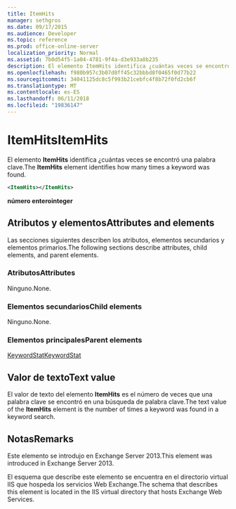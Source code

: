 ```yaml
---
title: ItemHits
manager: sethgros
ms.date: 09/17/2015
ms.audience: Developer
ms.topic: reference
ms.prod: office-online-server
localization_priority: Normal
ms.assetid: 7b0d54f5-1a04-4781-9f4a-d3e933a8b235
description: El elemento ItemHits identifica ¿cuántas veces se encontró una palabra clave.
ms.openlocfilehash: f980b957c3b07d8ff45c32bbbd8f0465f0d77b22
ms.sourcegitcommit: 34041125dc8c5f993b21cebfc4f8b72f0fd2cb6f
ms.translationtype: MT
ms.contentlocale: es-ES
ms.lasthandoff: 06/11/2018
ms.locfileid: "19836147"
---
```

# <a name="itemhits"></a><span data-ttu-id="2536d-103">ItemHits</span><span class="sxs-lookup"><span data-stu-id="2536d-103">ItemHits</span></span>

<span data-ttu-id="2536d-104">El elemento **ItemHits** identifica ¿cuántas veces se encontró una palabra clave.</span><span class="sxs-lookup"><span data-stu-id="2536d-104">The **ItemHits** element identifies how many times a keyword was found.</span></span> 
  
```XML
<ItemHits></ItemHits>
```

 <span data-ttu-id="2536d-105">**número entero**</span><span class="sxs-lookup"><span data-stu-id="2536d-105">**integer**</span></span>
## <a name="attributes-and-elements"></a><span data-ttu-id="2536d-106">Atributos y elementos</span><span class="sxs-lookup"><span data-stu-id="2536d-106">Attributes and elements</span></span>

<span data-ttu-id="2536d-107">Las secciones siguientes describen los atributos, elementos secundarios y elementos primarios.</span><span class="sxs-lookup"><span data-stu-id="2536d-107">The following sections describe attributes, child elements, and parent elements.</span></span>
  
### <a name="attributes"></a><span data-ttu-id="2536d-108">Atributos</span><span class="sxs-lookup"><span data-stu-id="2536d-108">Attributes</span></span>

<span data-ttu-id="2536d-109">Ninguno.</span><span class="sxs-lookup"><span data-stu-id="2536d-109">None.</span></span>
  
### <a name="child-elements"></a><span data-ttu-id="2536d-110">Elementos secundarios</span><span class="sxs-lookup"><span data-stu-id="2536d-110">Child elements</span></span>

<span data-ttu-id="2536d-111">Ninguno.</span><span class="sxs-lookup"><span data-stu-id="2536d-111">None.</span></span>
  
### <a name="parent-elements"></a><span data-ttu-id="2536d-112">Elementos principales</span><span class="sxs-lookup"><span data-stu-id="2536d-112">Parent elements</span></span>

[<span data-ttu-id="2536d-113">KeywordStat</span><span class="sxs-lookup"><span data-stu-id="2536d-113">KeywordStat</span></span>](keywordstat.md)
  
## <a name="text-value"></a><span data-ttu-id="2536d-114">Valor de texto</span><span class="sxs-lookup"><span data-stu-id="2536d-114">Text value</span></span>

<span data-ttu-id="2536d-115">El valor de texto del elemento **ItemHits** es el número de veces que una palabra clave se encontró en una búsqueda de palabra clave.</span><span class="sxs-lookup"><span data-stu-id="2536d-115">The text value of the **ItemHits** element is the number of times a keyword was found in a keyword search.</span></span> 
  
## <a name="remarks"></a><span data-ttu-id="2536d-116">Notas</span><span class="sxs-lookup"><span data-stu-id="2536d-116">Remarks</span></span>

<span data-ttu-id="2536d-117">Este elemento se introdujo en Exchange Server 2013.</span><span class="sxs-lookup"><span data-stu-id="2536d-117">This element was introduced in Exchange Server 2013.</span></span>
  
<span data-ttu-id="2536d-118">El esquema que describe este elemento se encuentra en el directorio virtual IIS que hospeda los servicios Web Exchange.</span><span class="sxs-lookup"><span data-stu-id="2536d-118">The schema that describes this element is located in the IIS virtual directory that hosts Exchange Web Services.</span></span>
  

